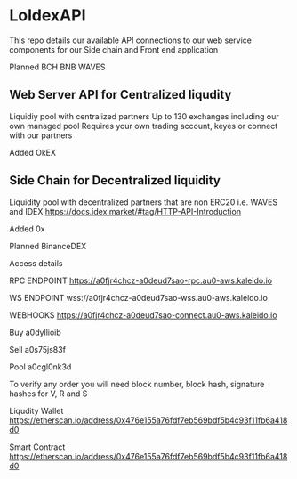 # LoldexAPI




This repo details our available API connections to our web service components for our Side chain and Front end application 

Planned
BCH
BNB
WAVES


## Web Server API for Centralized liqudity 
Liquidiy pool with centralized partners
Up to 130 exchanges including our own managed pool
Requires your own trading account, keyes or connect with our partners

Added
OkEX

## Side Chain for Decentralized liquidity 
Liquidity pool with decentralized partners that are non ERC20 i.e. WAVES and IDEX https://docs.idex.market/#tag/HTTP-API-Introduction

Added
0x

Planned
BinanceDEX

Access details 

RPC ENDPOINT
https://a0fjr4chcz-a0deud7sao-rpc.au0-aws.kaleido.io
 
WS ENDPOINT
wss://a0fjr4chcz-a0deud7sao-wss.au0-aws.kaleido.io

WEBHOOKS
https://a0fjr4chcz-a0deud7sao-connect.au0-aws.kaleido.io


Buy
a0dyllioib

Sell
a0s75js83f

Pool
a0cgl0nk3d

To verify any order you will need block number, block hash, signature hashes for V, R and S

Liqudity Wallet 
https://etherscan.io/address/0x476e155a76fdf7eb569bdf5b4c93f11fb6a418d0

Smart Contract
https://etherscan.io/address/0x476e155a76fdf7eb569bdf5b4c93f11fb6a418d0
